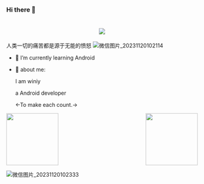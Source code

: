 ### Hi there 👋
<!--
**winiymissl/winiymissl** is a ✨ _special_ ✨ repository because its `README.md` (this file) appears on your GitHub profile.

Here are some ideas to get you started:

- 🔭 I’m currently working on ...

- 👯 I’m looking to collaborate on ...
- 🤔 I’m looking for help with ...
- 💬 Ask me about ...
- 📫 How to reach me: ...
- 😄 Pronouns: ...
- ⚡ Fun fact: ...
-->
<h1 align="center"> <a href="https://sunguoqi.com/"> <img src="https://readme-typing-svg.herokuapp.com/?lines=console.log(%22Hello%2C%20World!%22);用代码改变世界!&center=true&size=27"> </a> </h1>

  人类一切的痛苦都是源于无能的愤怒
  ![微信图片_20231120102114](https://github.com/winiymissl/winiymissl/assets/116079361/46420119-b7aa-42fb-81c1-6794b46d0a2a)



- 🌱 I’m currently learning Android
- 🤺  about me:

  I am winiy
  
  a Android developer
  
  <-To make each count.->



<div style="display: flex; justify-content: space-between;">
    <img height="137px" src="https://github-readme-stats.vercel.app/api?username=winiymissl&hide_title=true&hide_border=true&show_icons=true&line_height=21&text_color=000&icon_color=000&bg_color=0,ea6161,ffc64d,fffc4d,52fa5a&theme=graywhite" /> <img height="137px" src="https://github-readme-stats.vercel.app/api/top-langs/?username=winiymissl&hide_title=true&hide_border=true&layout=compact&langs_count=6&text_color=000&icon_color=fff&bg_color=0,52fa5a,4dfcff,c64dff&theme=graywhite" />
</div>





![微信图片_20231120102333](https://github.com/winiymissl/winiymissl/assets/116079361/a6c6a522-4260-400a-aa28-d594d7f6a55d)

